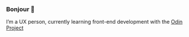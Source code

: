 ### Bonjour 👋

I’m a UX person, currently learning front-end development with the [Odin Project](https://www.theodinproject.com/)
